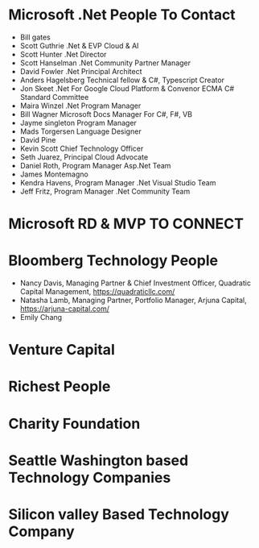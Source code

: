 # Microsoft .Net People To Contact
- Bill gates 
- Scott Guthrie .Net & EVP Cloud & AI
- Scott Hunter .Net Director
- Scott Hanselman .Net Community Partner Manager
- David Fowler .Net Principal Architect
- Anders Hagelsberg Technical fellow & C#, Typescript Creator
- Jon Skeet .Net For Google Cloud Platform & Convenor ECMA C# Standard Committee
- Maira Winzel .Net Program Manager
- Bill Wagner Microsoft Docs Manager For C#, F#, VB
- Jayme singleton Program Manager
- Mads Torgersen Language Designer
- David Pine
- Kevin Scott Chief Technology Officer
- Seth Juarez, Principal Cloud Advocate
- Daniel Roth, Program Manager Asp.Net Team
- James Montemagno
- Kendra Havens, Program Manager .Net Visual Studio Team
- Jeff Fritz, Program Manager .Net Community Team

# Microsoft RD & MVP TO CONNECT

# Bloomberg Technology People
- Nancy Davis, Managing Partner & Chief Investment Officer, Quadratic Capital Management, https://quadraticllc.com/
- Natasha Lamb, Managing Partner, Portfolio Manager, Arjuna Capital, https://arjuna-capital.com/
- Emily Chang

# Venture Capital

# Richest People

# Charity Foundation

# Seattle Washington based Technology Companies

# Silicon valley Based Technology Company
